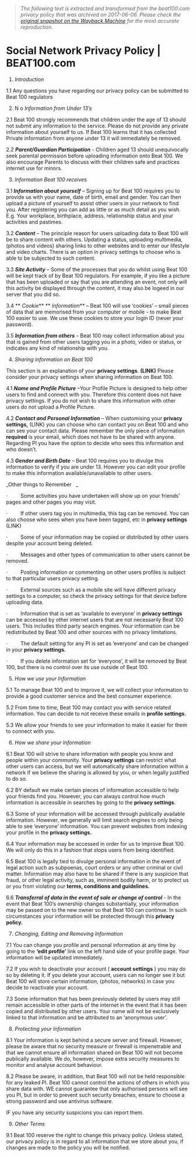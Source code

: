 > *The following text is extracted and transformed from the beat100.com privacy policy that was archived on 2017-06-06. Please check the [original snapshot on the Wayback Machine](https://web.archive.org/web/20170606071928id_/http%3A//beat100.com/privacy-policy) for the most accurate reproduction.*

# Social Network Privacy Policy | BEAT100.com

1) _Introduction_

1.1 Any questions you have regarding our privacy policy can be submitted to Beat 100 regulators

2) N _o Information from Under 13’s_

2.1 Beat 100 strongly recommends that children under the age of 13 should not submit any information to the service. Please do not provide any private information about yourself to us. If Beat 100 learns that it has collected Private information from anyone under 13 it will immediately be removed.

2.2 **_Parent/Guardian Participation_** \- Children aged 13 should unequivocally seek parental permission before uploading information onto Beat 100. We also encourage Parents to discuss with their children safe and practices internet use for minors.

3) _Information Beat 100 receives_

3.1 **_Information about yourself_** – Signing up for Beat 100 requires you to provide us with your name, date of birth, email and gender. You can then upload a picture of yourself to assist other users in your network to find you. After registering you can add as little or as much detail as you wish. E.g. Your workplace, birthplace, address, relationship status and your activities and pastimes.

3.2 **_Content_** – The principle reason for users uploading data to Beat 100 will be to share content with others. Updating a status, uploading multimedia, (photos and videos) sharing links to other websites and to enter our lifestyle and video charts. There is an option in privacy settings to choose who is able to be subjected to such content.

3.3 **_Site Activity_** – Some of the processes that you do whilst using Beat 100 will be kept track of by Beat 100 regulators. For example, if you like a picture that has been uploaded or say that you are attending an event, not only will this activity be displayed through the content, it may also be logeed in our server that you did so.

3.4 ** _Cookie_** ** _Information_** – Beat 100 will use ‘cookies’ – small pieces of data that are memorised from your computer or mobile - to make Beat 100 easier to use. We use these cookies to store your login ID (never your password).

3.5 **_Information from others_** – Beat 100 may collect information about you that is gained from other users tagging you in a photo, video or status, or indicates any kind of relationship with you.

4) _Sharing information on Beat 100_

This section is an explanation of your **privacy settings**. **(LINK)** Please consider your privacy settings when sharing information on Beat 100.

4.1 **_Name and Profile Picture_** –Your Profile Picture is designed to help other users to find and connect with you. Therefore this content does not have privacy settings. If you do not wish to share this information with other users do not upload a Profile Picture.

4.2 **_Contact and Personal Information_** – When customising your **privacy settings,** (LINK) you can choose who can contact you on Beat 100 and who can see your contact data. Please remember the only piece of information **required** is your email, which does not have to be shared with anyone. Regarding PI you have the option to decide who sees this information and who doesn’t.

4.3 **_Gender and Birth Date_** – Beat 100 requires you to divulge this information to verify if you are under 13. However you can edit your profile to make this information available/unavailable to other users.

_Other things to Remember   _

·         Some activities you have undertaken will show up on your friends’ pages and other pages you may visit.

·         If other users tag you in multimedia, this tag can be removed. You can also choose who sees when you have been tagged, etc in **privacy settings** (LINK)

·         Some of your information may be copied or distributed by other users despite your account being deleted.

·         Messages and other types of communication to other users cannot be removed.

·         Posting information or commenting on other users profiles is subject to that particular users privacy setting.

·         External sources such as a mobile site will have different privacy settings to a computer, so check the privacy settings for that device before uploading data.

·         Information that is set as ‘available to everyone’ in **privacy settings** can be accessed by other internet users that are not necessarily Beat 100 users. This includes third party search engines. Your information can be redistributed by Beat 100 and other sources with no privacy limitations.

·         The default setting for any PI is set as ‘everyone’ and can be changed in your **privacy settings.**

·         If you delete information set for ‘everyone’, it will be removed by Beat 100, but there is no control over its use outside of Beat 100.    

5) _How we use your Information_

5.1 To manage Beat 100 and to improve it, we will collect your information to provide a good customer service and the best consumer experience.

5.2 From time to time, Beat 100 may contact you with service related information. You can decide to not receive these emails in **profile settings.**

5.3 We allow your friends to see your information to make it easier for them to connect with you.

6) _How we share your Information_

6.1 Beat 100 will strive to share information with people you know and people within your community. Your **privacy settings** can restrict what other users can access, but we will automatically share information within a network if we believe the sharing is allowed by you, or when legally justified to do so.

6.2 BY default we make certain pieces of information accessible to help your friends find you. However, you can always control how much information is accessible in searches by going to the **privacy settings**.

6.3 Some of your information will be accessed through publically available information. However, we generally will limit search engines to only being able to see ‘everyone’ information. You can prevent websites from indexing your profile in the **privacy settings.**

6.4 Your information may be accessed in order for us to improve Beat 100. We will only do this in a fashion that stops users from being identified.

6.5 Beat 100 is legally tied to divulge personal information in the event of legal action such as subpoenas, court orders or any other criminal or civil matter. Information may also have to be shared if there is any suspicion that fraud, or other legal activity, such as, imminent bodily harm, or to protect us or you from violating our **terms, conditions and guidelines.**    

6.6 **_Transferral of data in the event of sale or change of control_** \- In the event that Beat 100’s ownership changes substantially, your information may be passed on to the new owner so that Beat 100 can continue. In such circumstances your information will be protected through this **privacy policy.**

7) _Changing, Editing and Removing Information_

7.1 You can change you profile and personal information at any time by going to the **‘edit profile’** link on the left hand side of your profile page. Your information will be updated immediately.

7.2 If you wish to deactivate your account ( **account settings** ) you may do so by deleting it. If you delete your account, users can no longer see it but Beat 100 will store certain information, (photos, networks) in case you decide to reactivate your account.

7.3 Some information that has been previously deleted by users may still remain accessible in other parts of the internet in the event that it has been copied and distributed by other users. Your name will not be exclusively linked to that information and be attributed to an ‘anonymous user’.

8) _Protecting your Information_

8.1 Your information is kept behind a secure server and firewall. However, please be aware that no security measure or firewall is impenetrable and that we cannot ensure all information shared on Beat 100 will not become publically available. We do, however, impose extra security measures to monitor and analyse account behaviour.

8.2 Please be aware, in addition, that Beat 100 will not be held responsible for any leaked PI. Beat 100 cannot control the actions of others in which you share data with. WE cannot guarantee that only authorised persons will see you PI, but in order to prevent such security breaches, ensure to choose a strong password and use antivirus software.

IF you have any security suspicions you can report them. 

9) _Other Terms_

9.1 Beat 100 reserve the right to change this privacy policy. Unless stated, our privacy policy is in regard to all information that we store about you, if changes are made to the policy you will be notified.
